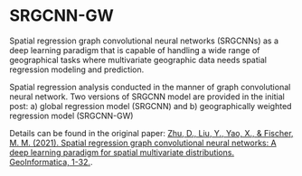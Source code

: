 # SRGCNN-GW
Spatial regression graph convolutional neural networks (SRGCNNs) as a deep learning paradigm that is capable of handling a wide range of geographical tasks
where multivariate geographic data needs spatial regression modeling and prediction.

Spatial regression analysis conducted in the manner of graph convolutional neural network. 
Two versions of SRGCNN model are provided in the initial post: a) global regression model (SRGCNN) and b) geographically weighted regression model (SRGCNN-GW)

Details can be found in the original paper:
[Zhu, D., Liu, Y., Yao, X., & Fischer, M. M. (2021). Spatial regression graph convolutional neural networks: A deep learning paradigm for spatial multivariate distributions. GeoInformatica, 1-32.](https://link.springer.com/article/10.1007/s10707-021-00454-x).